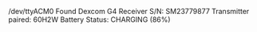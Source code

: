 /dev/ttyACM0
Found Dexcom G4 Receiver S/N: SM23779877
Transmitter paired: 60H2W
Battery Status: CHARGING (86%)
